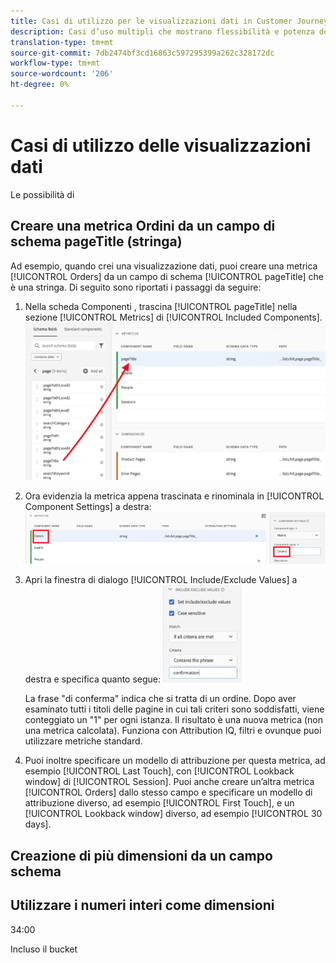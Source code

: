 ```yaml
---
title: Casi di utilizzo per le visualizzazioni dati in Customer Journey Analytics
description: Casi d’uso multipli che mostrano flessibilità e potenza delle visualizzazioni dati nel Customer Journey Analytics
translation-type: tm+mt
source-git-commit: 7db2474bf3cd16863c597295399a262c328172dc
workflow-type: tm+mt
source-wordcount: '206'
ht-degree: 0%

---
```



# Casi di utilizzo delle visualizzazioni dati

Le possibilità di

## Creare una metrica Ordini da un campo di schema pageTitle (stringa)

Ad esempio, quando crei una visualizzazione dati, puoi creare una metrica [!UICONTROL Orders] da un campo di schema [!UICONTROL pageTitle] che è una stringa. Di seguito sono riportati i passaggi da seguire:

1. Nella scheda Componenti , trascina [!UICONTROL pageTitle] nella sezione [!UICONTROL Metrics] di [!UICONTROL Included Components].
   ![](assets/use-case1a.png)
1. Ora evidenzia la metrica appena trascinata e rinominala in [!UICONTROL Component Settings] a destra:
   ![](assets/orders.png)
1. Apri la finestra di dialogo [!UICONTROL Include/Exclude Values] a destra e specifica quanto segue:
   ![](assets/orders2.png)

   La frase &quot;di conferma&quot; indica che si tratta di un ordine. Dopo aver esaminato tutti i titoli delle pagine in cui tali criteri sono soddisfatti, viene conteggiato un &quot;1&quot; per ogni istanza. Il risultato è una nuova metrica (non una metrica calcolata). Funziona con Attribution IQ, filtri e ovunque puoi utilizzare metriche standard.
1. Puoi inoltre specificare un modello di attribuzione per questa metrica, ad esempio [!UICONTROL Last Touch], con [!UICONTROL Lookback window] di [!UICONTROL Session].
Puoi anche creare un’altra metrica [!UICONTROL Orders] dallo stesso campo e specificare un modello di attribuzione diverso, ad esempio [!UICONTROL First Touch], e un [!UICONTROL Lookback window] diverso, ad esempio [!UICONTROL 30 days].

## Creazione di più dimensioni da un campo schema

## Utilizzare i numeri interi come dimensioni

34:00

Incluso il bucket